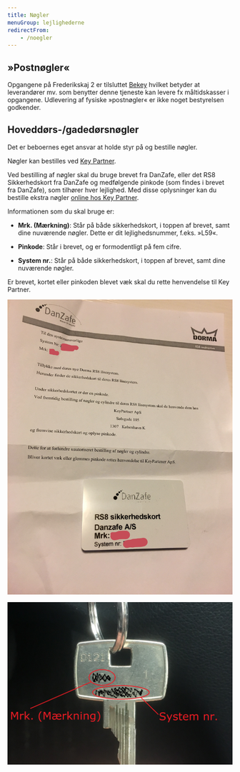 ```yaml
---
title: Nøgler
menuGroup: lejlighederne
redirectFrom:
    - /noegler
---
```

## »Postnøgler«

Opgangene på Frederikskaj&nbsp;2 er tilsluttet [Bekey](https://www.bekey.dk/beboer/) hvilket betyder at leverandører mv. som benytter denne tjeneste kan levere fx måltidskasser i opgangene. Udlevering af fysiske »postnøgler« er ikke noget bestyrelsen godkender.

## Hoveddørs-/gadedørsnøgler

Det er beboernes eget ansvar at holde styr på og bestille nøgler.

Nøgler kan bestilles ved [Key Partner](https://keypartner.dk/system/).

Ved bestilling af nøgler skal du bruge brevet fra DanZafe, eller det RS8 Sikkerhedskort fra DanZafe og medfølgende pinkode (som findes i brevet fra DanZafe), som tilhører hver lejlighed. Med disse oplysninger kan du bestille ekstra nøgler [online hos Key Partner](https://keypartner.dk/system/).

Informationen som du skal bruge er:

- **Mrk. (Mærkning)**: Står på både sikkerhedskort, i toppen af brevet, samt dine nuværende nøgler. Dette er dit lejlighedsnummer, f.eks. »L59«.

- **Pinkode**: Står i brevet, og er formodentligt på fem cifre.

- **System nr.**: Står på både sikkerhedskort, i toppen af brevet, samt dine nuværende nøgler.

Er brevet, kortet eller pinkoden blevet væk skal du rette henvendelse til Key Partner.

![Brev fra DanZafe og RS8 sikkerhedskort](dan-zafe.jpg)

![Systemnøgle](noegle.png)
